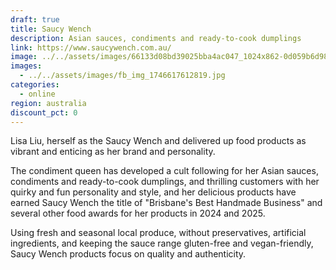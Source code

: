 ```yaml
---
draft: true
title: Saucy Wench
description: Asian sauces, condiments and ready-to-cook dumplings
link: https://www.saucywench.com.au/
image: ../../assets/images/66133d08bd39025bba4ac047_1024x862-0d059b6d981dddd5d04d62df4f0240a1.jpeg
images:
  - ../../assets/images/fb_img_1746617612819.jpg
categories:
  - online
region: australia
discount_pct: 0
---
```

Lisa Liu, herself as the Saucy Wench and delivered up food products as vibrant and enticing as her brand and personality.

The condiment queen has developed a cult following for her Asian sauces, condiments and ready-to-cook dumplings, and thrilling customers with her quirky and fun personality and style, and her delicious products have earned Saucy Wench the title of "Brisbane's Best Handmade Business" and several other food awards for her products in 2024 and 2025.

Using fresh and seasonal local produce, without preservatives, artificial ingredients, and keeping the sauce range gluten-free and vegan-friendly, Saucy Wench products focus on quality and authenticity.
